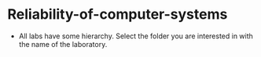# Reliability-of-computer-systems

* All labs have some hierarchy. Select the folder you are interested in with the name of the laboratory.
